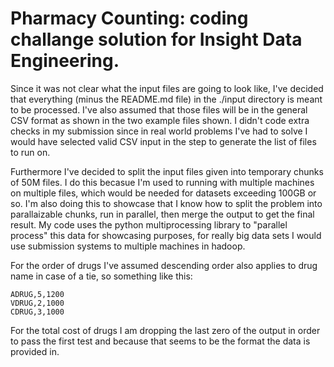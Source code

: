# Pharmacy Counting: coding challange solution for Insight Data Engineering.

Since it was not clear what the input files are going to look like, I've decided that everything (minus the README.md file) in the ./input directory is meant to be processed. I've also assumed that those files will be in the general CSV format as shown in the two example files shown. I didn't code extra checks in my submission since in real world problems I've had to solve I would have selected valid CSV input in the step to generate the list of files to run on. 

Furthermore I've decided to split the input files given into temporary chunks of 50M files. I do this becasue I'm used to running with multiple machines on multiple files, which would be needed for datasets exceeding 100GB or so. I'm also doing this to showcase that I know how to split the problem into parallaizable chunks, run in parallel, then merge the output to get the final result. My code uses the python multiprocessing library to "parallel process" this data for showcasing purposes, for really big data sets I would use submission systems to multiple machines in hadoop. 

For the order of drugs I've assumed descending order also applies to drug name in case of a tie, so something like this:
```
ADRUG,5,1200
VDRUG,2,1000
CDRUG,3,1000
```
For the total cost of drugs I am dropping the last zero of the output in order to pass the first test and because that seems to be the format the data is provided in.
